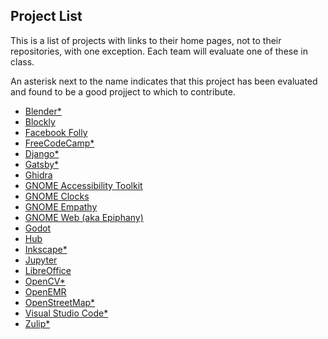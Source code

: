 ## Project List

This is a list of projects with links to their home pages, not to their repositories,
with one exception.
Each team will evaluate one of these in class.

An asterisk next to the name indicates that this project has been evaluated and
found to be a good projject to which to contribute.

- [Blender*](https://www.blender.org/get-involved/developers)
- [Blockly]( https://developers.google.com/blockly/)
- [Facebook Folly](https://github.com/facebook/folly)
- [FreeCodeCamp*](https://www.freecodecamp.org/)
- [Django*](https://www.djangoproject.com/)
- [Gatsby*](https://www.gatsbyjs.org/)
- [Ghidra](https://www.nsa.gov/resources/everyone/ghidra/)
- [GNOME Accessibility Toolkit](https://developer.gnome.org/atk/)
- [GNOME Clocks](https://wiki.gnome.org/Apps/Clocks)
- [GNOME Empathy](https://wiki.gnome.org/Apps/Empathy)
- [GNOME Web (aka Epiphany)](https://wiki.gnome.org/Apps/Web)
- [Godot](https://godotengine.org/)
- [Hub](https://hub.github.com/)
- [Inkscape*](https://inkscape.org/)
- [Jupyter](https://jupyter.org/)
- [LibreOffice](https://www.libreoffice.org/)
- [OpenCV*](https://opencv.org/)
- [OpenEMR](https://www.open-emr.org/)
- [OpenStreetMap*](https://wiki.openstreetmap.org)
- [Visual Studio Code*](https://code.visualstudio.com/)
- [Zulip*](https://zulipchat.com/)






